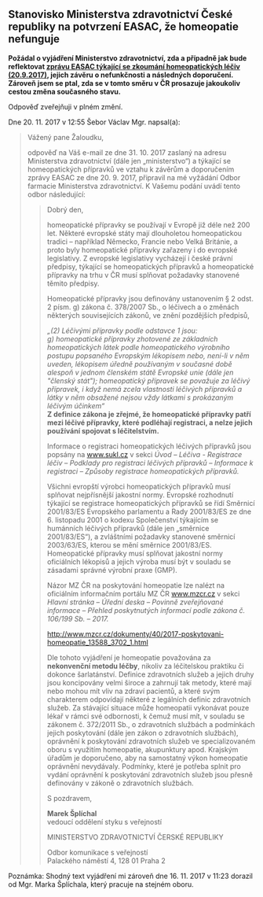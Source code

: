Stanovisko Ministerstva zdravotnictví České republiky na potvrzení EASAC, že homeopatie nefunguje
-------------------------------------------------------------------------------------------------

**Požádal o vyjádření Ministerstvo zdravotnictví, zda a případně jak bude reflektovat
[zprávu EASAC týkající se zkoumání homeopatických léčiv (20.9.2017)](http://www.easac.eu/home/press-releases/detail-view/article/homeopathy.html),
jejich závěru o nefunkčnosti a následných doporučení. 
Zároveň jsem se ptal, zda se v tomto směru v ČR prosazuje jakoukoliv cestou změna současného stavu.**

Odpověď zveřejňuji v plném změní.


Dne 20. 11. 2017 v 12:55 Šebor Václav Mgr. napsal(a):

>
> Vážený pane Žaloudku,
>
> odpověď na Váš e-mail ze dne 31. 10. 2017 zaslaný na adresu Ministerstva zdravotnictví (dále jen „ministerstvo“)
> a týkající se homeopatických přípravků ve vztahu k závěrům a doporučením zprávy EASAC ze dne 20. 9. 2017, 
> připravil na mé vyžádání Odbor farmacie Ministerstva zdravotnictví. K Vašemu podání uvádí tento odbor následující:
>
>> Dobrý den,
>>
>> homeopatické přípravky se používají v Evropě již déle než 200 let. Některé evropské státy mají dlouholetou 
>> homeopatickou tradici – například Německo, Francie nebo Velká Británie, a proto byly homeopatické přípravky zařazeny
>> i do evropské legislativy. Z evropské legislativy vycházejí i české právní předpisy, týkající se homeopatických
>> přípravků a homeopatické přípravky na trhu v ČR musí splňovat požadavky stanovené těmito předpisy.
>>
>> Homeopatické přípravky jsou definovány ustanovením § 2 odst. 2 písm. g) zákona č. 378/2007 Sb., o léčivech 
>> a o změnách některých souvisejících zákonů, ve znění pozdějších předpisů,
>>
>> _„(2) Léčivými přípravky podle odstavce 1 jsou:  
>> g) homeopatické přípravky zhotovené ze základních homeopatických látek podle homeopatického výrobního postupu 
>> popsaného Evropským lékopisem nebo, není-li v něm uveden, lékopisem úředně používaným v současné době alespoň 
>> v jednom členském státě Evropské unie (dále jen "členský stát"); homeopatický přípravek se považuje za léčivý přípravek,
>> i když nemá zcela vlastnosti léčivých přípravků a látky v něm obsažené nejsou vždy látkami s prokázaným léčivým účinkem“_  
>> **Z definice zákona je zřejmé, že homeopatické přípravky patří mezi léčivé přípravky, které podléhají registraci,
>> a nelze jejich používání spojovat s léčitelstvím.**
>>
>> Informace o registraci homeopatických léčivých přípravků jsou popsány na www.sukl.cz v sekci 
>> _Úvod – Léčiva - Registrace léčiv – Podklady pro registraci léčivých přípravků – Informace k registraci – 
>> Způsoby registrace homeopatických přípravků._
>>
>> Všichni evropští výrobci homeopatických přípravků musí splňovat nejpřísnější jakostní normy. Evropské rozhodnutí 
>> týkající se registrace homeopatických přípravků se řídí Směrnicí 2001/83/ES Evropského parlamentu a Rady 2001/83/ES 
>> ze dne 6. listopadu 2001 o kodexu Společenství týkajícím se humánních léčivých přípravků (dále jen „směrnice 2001/83/ES“),
>> a zvláštními požadavky stanovené směrnicí 2003/63/ES, kterou se mění směrnice 2001/83/ES. Homeopatické přípravky musí 
>> splňovat jakostní normy oficiálních lékopisů a jejich výroba musí být v souladu se zásadami správné výrobní praxe (GMP).
>>
>> Názor MZ ČR na poskytování homeopatie lze nalézt na oficiálním informačním portálu MZ ČR www.mzcr.cz v sekci 
>> _Hlavní stránka – Úřední deska – Povinně zveřejňované informace – Přehled poskytnutých informací podle zákona č. 106/199 Sb. – 2017._
>>
>> http://www.mzcr.cz/dokumenty/40/2017-poskytovani-homeopatie_13588_3702_1.html
>>
>> Dle tohoto vyjádření je homeopatie považována za **nekonvenční metodu léčby**, nikoliv za léčitelskou praktiku či dokonce 
>> šarlatánství. Definice zdravotních služeb a jejich druhy jsou koncipovány velmi široce a zahrnují tak metody, 
>> které mají nebo mohou mít vliv na zdraví pacientů, a které svým charakterem odpovídají některé z legálních definic
>> zdravotních služeb. Za stávající situace může homeopatii vykonávat pouze lékař v rámci své odbornosti, k čemuž musí mít,
>> v souladu se zákonem č. 372/2011 Sb., o zdravotních službách a podmínkách jejich poskytování (dále jen zákon 
>> o zdravotních službách), oprávnění k poskytování zdravotních služeb ve specializovaném oboru s využitím homeopatie, 
>> akupunktury apod. Krajským úřadům je doporučeno, aby na samostatný výkon homeopatie oprávnění nevydávaly.
>> Podmínky, které je potřeba splnit pro vydání oprávnění k poskytování zdravotních služeb jsou přesně definovány
>> v zákoně o zdravotních službách.
>>
>>
>> S pozdravem,
>>
>> **Marek Šplíchal**  
>> vedoucí oddělení styku s veřejností
>>
>> MINISTERSTVO ZDRAVOTNICTVÍ ČERSKÉ REPUBLIKY
>>
>> Odbor komunikace s veřejností  
>> Palackého náměstí 4, 128 01 Praha 2  
>


Poznámka: Shodný text vyjádření mi zároveň dne 16. 11. 2017 v 11:23 dorazil od Mgr. Marka Šplíchala, který
pracuje na stejném oboru.